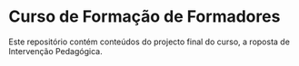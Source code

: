 # Curso de Formação de Formadores
Este repositório contém conteúdos do projecto final do curso, a roposta de Intervenção Pedagógica.
